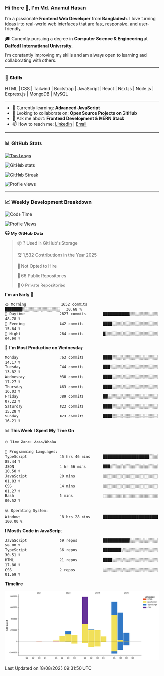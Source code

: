 ### Hi there 👋, I'm Md. Anamul Hasan

I’m a passionate **Frontend Web Developer** from **Bangladesh**. I love turning ideas into real-world web interfaces that are fast, responsive, and user-friendly.

🎓 Currently pursuing a degree in **Computer Science & Engineering** at **Daffodil International University**.

I’m constantly improving my skills and am always open to learning and collaborating with others.

---

### 🚀 Skills
HTML | CSS | Tailwind | Bootstrap | JavaScript | React | Next.js | Node.js | Express.js | MongoDB | MySQL 

---

- 🌱 Currently learning: **Advanced JavaScript**
- 👯 Looking to collaborate on: **Open Source Projects on GitHub**
- 💬 Ask me about: **Frontend Development & MERN Stack**
- 📫 How to reach me: [LinkedIn](https://www.linkedin.com/in/mdanamulhasan201) | [Email](mailto:anamulhasan3625@gmail.com)

---

### 📊 GitHub Stats

[![Top Langs](https://github-readme-stats.vercel.app/api/top-langs/?username=mdanamulhasan201&layout=compact)](https://github.com/anuraghazra/github-readme-stats)

![GitHub stats](https://github-readme-stats.vercel.app/api?username=mdanamulhasan201&show_icons=true&count_private=true&theme=tokyonight)

![GitHub Streak](https://streak-stats.demolab.com?user=mdanamulhasan201&theme=tokyonight)

![Profile views](https://gpvc.arturio.dev/mdanamulhasan201)

---

### 📈 Weekly Development Breakdown

<!--START_SECTION:waka-->
![Code Time](http://img.shields.io/badge/Code%20Time-571%20hrs%205%20mins-blue)

![Profile Views](http://img.shields.io/badge/Profile%20Views-1-blue)

**🐱 My GitHub Data** 

> 📦 ? Used in GitHub's Storage 
 > 
> 🏆 1,532 Contributions in the Year 2025
 > 
> 🚫 Not Opted to Hire
 > 
> 📜 66 Public Repositories 
 > 
> 🔑 0 Private Repositories 
 > 
**I'm an Early 🐤** 

```text
🌞 Morning                1652 commits        ████████░░░░░░░░░░░░░░░░░   30.68 % 
🌆 Daytime                2627 commits        ████████████░░░░░░░░░░░░░   48.78 % 
🌃 Evening                842 commits         ████░░░░░░░░░░░░░░░░░░░░░   15.64 % 
🌙 Night                  264 commits         █░░░░░░░░░░░░░░░░░░░░░░░░   04.90 % 
```
📅 **I'm Most Productive on Wednesday** 

```text
Monday                   763 commits         ████░░░░░░░░░░░░░░░░░░░░░   14.17 % 
Tuesday                  744 commits         ███░░░░░░░░░░░░░░░░░░░░░░   13.82 % 
Wednesday                930 commits         ████░░░░░░░░░░░░░░░░░░░░░   17.27 % 
Thursday                 863 commits         ████░░░░░░░░░░░░░░░░░░░░░   16.03 % 
Friday                   389 commits         ██░░░░░░░░░░░░░░░░░░░░░░░   07.22 % 
Saturday                 823 commits         ████░░░░░░░░░░░░░░░░░░░░░   15.28 % 
Sunday                   873 commits         ████░░░░░░░░░░░░░░░░░░░░░   16.21 % 
```


📊 **This Week I Spent My Time On** 

```text
🕑︎ Time Zone: Asia/Dhaka

💬 Programming Languages: 
TypeScript               15 hrs 46 mins      █████████████████████░░░░   85.44 % 
JSON                     1 hr 56 mins        ███░░░░░░░░░░░░░░░░░░░░░░   10.50 % 
JavaScript               20 mins             ░░░░░░░░░░░░░░░░░░░░░░░░░   01.83 % 
CSS                      14 mins             ░░░░░░░░░░░░░░░░░░░░░░░░░   01.27 % 
Bash                     5 mins              ░░░░░░░░░░░░░░░░░░░░░░░░░   00.52 % 

💻 Operating System: 
Windows                  18 hrs 28 mins      █████████████████████████   100.00 % 
```

**I Mostly Code in JavaScript** 

```text
JavaScript               59 repos            ████████████░░░░░░░░░░░░░   50.00 % 
TypeScript               36 repos            ████████░░░░░░░░░░░░░░░░░   30.51 % 
HTML                     21 repos            ████░░░░░░░░░░░░░░░░░░░░░   17.80 % 
CSS                      2 repos             ░░░░░░░░░░░░░░░░░░░░░░░░░   01.69 % 
```



**Timeline**

![Lines of Code chart](https://raw.githubusercontent.com/mdanamulhasan201/mdanamulhasan201/main/assets/bar_graph.png)


 Last Updated on 18/08/2025 09:31:50 UTC
<!--END_SECTION:waka-->
